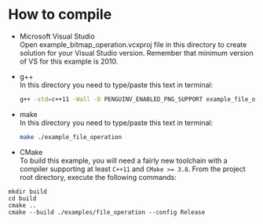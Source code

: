 # How to compile    
- Microsoft Visual Studio    
Open example_bitmap_operation.vcxproj file in this directory to create solution for your Visual Studio version. Remember that minimum version of VS for this example is 2010.

- g++    
In this directory you need to type/paste this text in terminal:    
	```bash
	g++ -std=c++11 -Wall -D PENGUINV_ENABLED_PNG_SUPPORT example_file_operation.cpp ../../src/image_function_helper.cpp ../../src/image_function.cpp ../../src/file/file_image.cpp ../../src/file/bmp_image.cpp ../../src/file/png_image.cpp ../../src/file/jpeg_image.cpp -o application -lpng
	```

- make    
In this directory you need to type/paste this text in terminal:    
	```bash
	make ./example_file_operation
	```

- CMake    
To build this example, you will need a fairly new toolchain with a compiler supporting at least
`C++11` and `CMake >= 3.8`.
From the project root directory, execute the following commands:
```
mkdir build
cd build
cmake ..
cmake --build ./examples/file_operation --config Release
```
